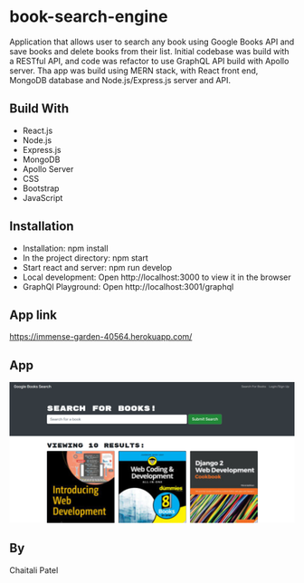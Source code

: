# book-search-engine

Application that allows user to search any book using Google Books API and save books and delete books from their list. Initial codebase was build with a RESTful API, and code was refactor to use GraphQL API build with Apollo server.
Tha app was build using MERN stack, with React front end, MongoDB database and Node.js/Express.js server and API. 

## Build With 
* React.js
* Node.js
* Express.js
* MongoDB
* Apollo Server
* CSS
* Bootstrap
* JavaScript

## Installation
* Installation: npm install
* In the project directory: npm start
* Start react and server: npm run develop
* Local development: Open http://localhost:3000 to view it in the browser
* GraphQl Playground: Open http://localhost:3001/graphql

## App link
https://immense-garden-40564.herokuapp.com/

## App
![Website Screencapture](client/src/assets/Capture.PNG)

## By
Chaitali Patel
